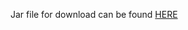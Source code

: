 Jar file for download can be found [HERE](https://github.com/tomasnovotny0/SDC-Task/releases/tag/1.0)
